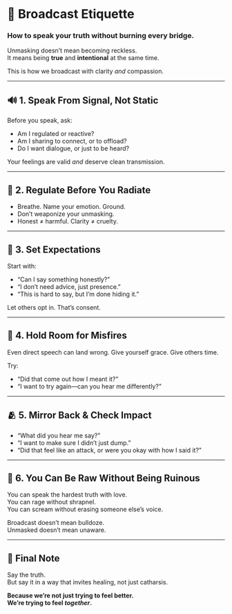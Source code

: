 # 📡 Broadcast Etiquette
### How to speak your truth without burning every bridge.

Unmasking doesn’t mean becoming reckless.  
It means being **true** and **intentional** at the same time.

This is how we broadcast with clarity *and* compassion.

---

## 🔊 1. Speak From Signal, Not Static

Before you speak, ask:
- Am I regulated or reactive?
- Am I sharing to connect, or to offload?
- Do I want dialogue, or just to be heard?

Your feelings are valid *and* deserve clean transmission.

---

## 🧘 2. Regulate Before You Radiate

- Breathe. Name your emotion. Ground.
- Don’t weaponize your unmasking.
- Honest ≠ harmful. Clarity ≠ cruelty.

---

## 🧭 3. Set Expectations

Start with:
- “Can I say something honestly?”
- “I don’t need advice, just presence.”
- “This is hard to say, but I’m done hiding it.”

Let others opt in. That’s consent.

---

## 🧠 4. Hold Room for Misfires

Even direct speech can land wrong.
Give yourself grace. Give others time.

Try:
- “Did that come out how I meant it?”
- “I want to try again—can you hear me differently?”

---

## 🫂 5. Mirror Back & Check Impact

- “What did you hear me say?”
- “I want to make sure I didn’t just dump.”
- “Did that feel like an attack, or were you okay with how I said it?”

---

## 🪩 6. You Can Be Raw Without Being Ruinous

You can speak the hardest truth with love.  
You can rage without shrapnel.  
You can scream without erasing someone else’s voice.

Broadcast doesn’t mean bulldoze.  
Unmasked doesn’t mean unaware.

---

## 🌈 Final Note

Say the truth.  
But say it in a way that invites healing, not just catharsis.

**Because we’re not just trying to feel better.  
We’re trying to feel *together*.**

